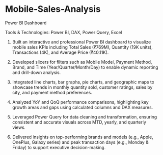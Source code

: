 # Mobile-Sales-Analysis
  Power BI Dashboard
  
  Tools & Technologies: Power BI, DAX, Power Query, Excel

1. Built an interactive and professional Power BI dashboard to visualize mobile sales KPIs including Total Sales (₹769M), Quantity (19K units), Transactions (4K), and Average Price (₹40.11K).

2. Developed slicers for filters such as Mobile Model, Payment Method, Brand, and Time (Year/Quarter/Month/Day) to enable dynamic reporting and drill-down analysis.

3. Integrated line charts, bar graphs, pie charts, and geographic maps to showcase trends in monthly quantity sold, customer ratings, sales by city, and payment method preferences.

4. Analyzed YoY and QoQ performance comparisons, highlighting key growth areas and gaps using calculated columns and DAX measures.

5. Leveraged Power Query for data cleaning and transformation, ensuring consistent and accurate visuals across MTD, yearly, and quarterly views.

6. Delivered insights on top-performing brands and models (e.g., Apple, OnePlus, Galaxy series) and peak transaction days (e.g., Monday & Friday) to support executive decision-making.

